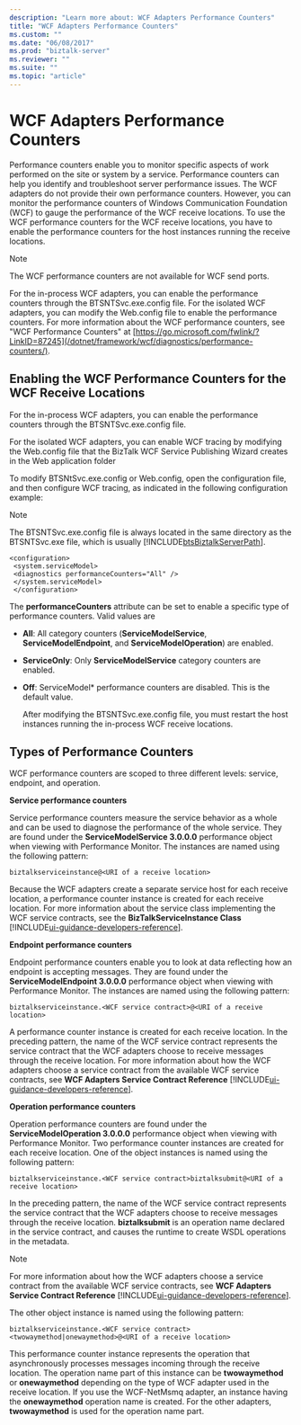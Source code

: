```yaml
---
description: "Learn more about: WCF Adapters Performance Counters"
title: "WCF Adapters Performance Counters"
ms.custom: ""
ms.date: "06/08/2017"
ms.prod: "biztalk-server"
ms.reviewer: ""
ms.suite: ""
ms.topic: "article"
---
```

# WCF Adapters Performance Counters
Performance counters enable you to monitor specific aspects of work performed on the site or system by a service. Performance counters can help you identify and troubleshoot server performance issues. The WCF adapters do not provide their own performance counters. However, you can monitor the performance counters of Windows Communication Foundation (WCF) to gauge the performance of the WCF receive locations. To use the WCF performance counters for the WCF receive locations, you have to enable the performance counters for the host instances running the receive locations.

> [!NOTE]
>  The WCF performance counters are not available for WCF send ports.

 For the in-process WCF adapters, you can enable the performance counters through the BTSNTSvc.exe.config file. For the isolated WCF adapters, you can modify the Web.config file to enable the performance counters. For more information about the WCF performance counters, see "WCF Performance Counters" at [https://go.microsoft.com/fwlink/?LinkID=87245](/dotnet/framework/wcf/diagnostics/performance-counters/).

## Enabling the WCF Performance Counters for the WCF Receive Locations
 For the in-process WCF adapters, you can enable the performance counters through the BTSNTSvc.exe.config file.

 For the isolated WCF adapters, you can enable WCF tracing by modifying the Web.config file that the BizTalk WCF Service Publishing Wizard creates in the Web application folder

 To modify BTSNtSvc.exe.config or Web.config, open the configuration file, and then configure WCF tracing, as indicated in the following configuration example:

> [!NOTE]
>  The BTSNTSvc.exe.config file is always located in the same directory as the BTSNTSvc.exe file, which is usually [!INCLUDE[btsBiztalkServerPath](../includes/btsbiztalkserverpath-md.md)].

```
<configuration>
 <system.serviceModel>
 <diagnostics performanceCounters="All" />
 </system.serviceModel>
 </configuration>
```

 The **performanceCounters** attribute can be set to enable a specific type of performance counters. Valid values are

- **All**: All category counters (**ServiceModelService**, **ServiceModelEndpoint**, and **ServiceModelOperation**) are enabled.

- **ServiceOnly**: Only **ServiceModelService** category counters are enabled.

- **Off**: ServiceModel* performance counters are disabled. This is the default value.

  After modifying the BTSNTSvc.exe.config file, you must restart the host instances running the in-process WCF receive locations.

## Types of Performance Counters
 WCF performance counters are scoped to three different levels: service, endpoint, and operation.

 **Service performance counters**

 Service performance counters measure the service behavior as a whole and can be used to diagnose the performance of the whole service. They are found under the **ServiceModelService 3.0.0.0** performance object when viewing with Performance Monitor. The instances are named using the following pattern:

```
biztalkserviceinstance@<URI of a receive location>
```

 Because the WCF adapters create a separate service host for each receive location, a performance counter instance is created for each receive location. For more information about the service class implementing the WCF service contracts, see the **BizTalkServiceInstance Class** [!INCLUDE[ui-guidance-developers-reference](../includes/ui-guidance-developers-reference.md)].

 **Endpoint performance counters**

 Endpoint performance counters enable you to look at data reflecting how an endpoint is accepting messages. They are found under the **ServiceModelEndpoint 3.0.0.0** performance object when viewing with Performance Monitor. The instances are named using the following pattern:

```
biztalkserviceinstance.<WCF service contract>@<URI of a receive location>
```

 A performance counter instance is created for each receive location. In the preceding pattern, the name of the WCF service contract represents the service contract that the WCF adapters choose to receive messages through the receive location. For more information about how the WCF adapters choose a service contract from the available WCF service contracts, see **WCF Adapters Service Contract Reference** [!INCLUDE[ui-guidance-developers-reference](../includes/ui-guidance-developers-reference.md)].

 **Operation performance counters**

 Operation performance counters are found under the **ServiceModelOperation 3.0.0.0** performance object when viewing with Performance Monitor. Two performance counter instances are created for each receive location. One of the object instances is named using the following pattern:

```
biztalkserviceinstance.<WCF service contract>biztalksubmit@<URI of a receive location>
```

 In the preceding pattern, the name of the WCF service contract represents the service contract that the WCF adapters choose to receive messages through the receive location. **biztalksubmit** is an operation name declared in the service contract, and causes the runtime to create WSDL operations in the metadata.

> [!NOTE]
>  For more information about how the WCF adapters choose a service contract from the available WCF service contracts, see **WCF Adapters Service Contract Reference** [!INCLUDE[ui-guidance-developers-reference](../includes/ui-guidance-developers-reference.md)].

 The other object instance is named using the following pattern:

```
biztalkserviceinstance.<WCF service contract><twowaymethod|onewaymethod>@<URI of a receive location>
```

 This performance counter instance represents the operation that asynchronously processes messages incoming through the receive location. The operation name part of this instance can be **twowaymethod** or **onewaymethod** depending on the type of WCF adapter used in the receive location. If you use the WCF-NetMsmq adapter, an instance having the **onewaymethod** operation name is created. For the other adapters, **twowaymethod** is used for the operation name part.